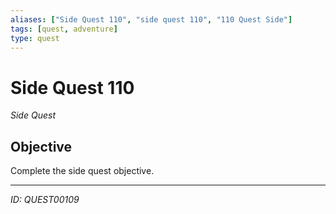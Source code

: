 ```yaml
---
aliases: ["Side Quest 110", "side quest 110", "110 Quest Side"]
tags: [quest, adventure]
type: quest
---
```


# Side Quest 110

*Side Quest*

## Objective
Complete the side quest objective.

---
*ID: QUEST00109*
